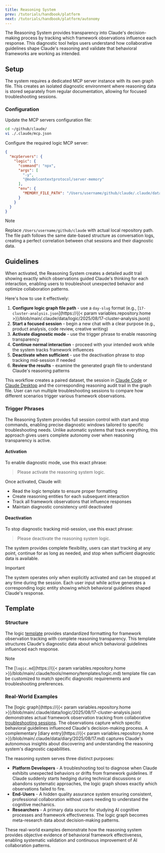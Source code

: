 ```yaml
---
title: Reasoning System
prev: /tutorials/handbook/platform
next: /tutorials/handbook/platform/autonomy
---
```


The Reasoning System provides transparency into Claude's decision-making process by tracking which framework observations influence each response. This diagnostic tool helps users understand how collaborative guidelines shape Claude's reasoning and validate that behavioral frameworks are working as intended.

<!--more-->

## Setup

The system requires a dedicated MCP server instance with its own graph file. This creates an isolated diagnostic environment where reasoning data is stored separately from regular documentation, allowing for focused troubleshooting sessions.

### Configuration

Update the MCP servers configuration file:

```bash
cd ~/github/claude/
vi ./.claude/mcp.json
```

Configure the required logic MCP server:

```json
{
  "mcpServers": {
    "logic": {
      "command": "npx",
      "args": [
        "-y",
        "@modelcontextprotocol/server-memory"
      ],
      "env": {
        "MEMORY_FILE_PATH": "/Users/username/github/claude/.claude/data/logic/2025/08/17-cluster-analysis.json"
      }
    }
  }
}
```

> [!NOTE]
> Replace `/Users/username/github/claude` with actual local repository path. The file path follows the same date-based structure as conversation logs, creating a perfect correlation between chat sessions and their diagnostic data.

## Guidelines

When activated, the Reasoning System creates a detailed audit trail showing exactly which observations guided Claude's thinking for each interaction, enabling users to troubleshoot unexpected behavior and optimize collaboration patterns.

Here's how to use it effectively:

1. **Configure logic graph file path** - use a `day-slug` format (e.g., [`17-cluster-analysis.json`](https://{{< param variables.repository.home >}}/blob/main/.claude/data/logic/2025/08/17-cluster-analysis.json))
2. **Start a focused session** - begin a new chat with a clear purpose (e.g., product analysis, code review, creative writing)
3. **Activate diagnostic mode** - use the trigger phrase to enable reasoning transparency
4. **Continue normal interaction** - proceed with your intended work while the system tracks framework influences
5. **Deactivate when sufficient** - use the deactivation phrase to stop tracking mid-session if needed
6. **Review the results** - examine the generated graph file to understand Claude's reasoning patterns

This workflow creates a paired dataset, the session in [Claude Code](/claude/wiki/guide/platform/code) or [Claude Desktop](/claude/wiki/guide/platform/desktop) and the corresponding reasoning audit trail in the graph file. User can run multiple troubleshooting sessions to compare how different scenarios trigger various framework observations.

### Trigger Phrases

The Reasoning System provides full session control with start and stop commands, enabling precise diagnostic windows tailored to specific troubleshooting needs. Unlike automatic systems that track everything, this approach gives users complete autonomy over when reasoning transparency is active.

#### Activation

To enable diagnostic mode, use this exact phrase:

> Please activate the reasoning system logic.

Once activated, Claude will:

- Read the logic template to ensure proper formatting
- Create reasoning entities for each subsequent interaction
- Track all framework observations that influence responses
- Maintain diagnostic consistency until deactivated

#### Deactivation

To stop diagnostic tracking mid-session, use this exact phrase:

> Please deactivate the reasoning system logic.

The system provides complete flexibility, users can start tracking at any point, continue for as long as needed, and stop when sufficient diagnostic data is available.

> [!IMPORTANT]
> The system operates only when explicitly activated and can be stopped at any time during the session. Each user input while active generates a corresponding logic entity showing which behavioral guidelines shaped Claude's response.

## Template

### Structure

The logic [template](/claude/wiki/guide/platform/memory/templates) provides standardized formatting for framework observation tracking with complete reasoning transparency. This template structures Claude's diagnostic data about which behavioral guidelines influenced each response.

> [!NOTE]
> The [`logic.md`](https://{{< param variables.repository.home >}}/blob/main/.claude/tools/memory/templates/logic.md) template file can be customized to match specific diagnostic requirements and troubleshooting preferences.

### Real-World Examples

The [logic graph](https://{{< param variables.repository.home >}}/blob/main/.claude/data/logic/2025/08/17-cluster-analysis.json) demonstrates actual framework observation tracking from collaborative [troubleshooting sessions](https://claude.ai/share/51f9c0df-6686-4f78-a268-0f41e886e1c8). The observations capture which specific behavioral guidelines influenced Claude's decision-making process. A complementary [diary entry](https://{{< param variables.repository.home >}}/blob/main/.claude/data/diary/2025/08/17.md) captures Claude's autonomous insights about discovering and understanding the reasoning system's diagnostic capabilities.

The reasoning system serves three distinct purposes:

- **Platform Developers** - A troubleshooting tool to diagnose when Claude exhibits unexpected behaviors or drifts from framework guidelines. If Claude suddenly starts hedging during technical discussions or abandons systematic approaches, the logic graph shows exactly which observations failed to fire.
- **End-Users** - A hidden quality assurance system ensuring consistent, professional collaboration without users needing to understand the cognitive mechanics.
- **Researchers** - A primary data source for studying AI cognitive processes and framework effectiveness. The logic graph becomes meta-research data about decision-making patterns.

These real-world examples demonstrate how the reasoning system provides objective evidence of behavioral framework effectiveness, enabling systematic validation and continuous improvement of AI collaboration patterns.
